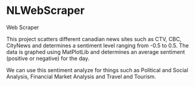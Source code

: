 # NLWebScraper
 Web Scraper 

This project scatters different canadian news sites such as CTV, CBC, CityNews and determines a sentiment level
ranging from -0.5 to 0.5. The data is graphed using MatPlotLib and determines an average sentiment (positive or negative) 
for the day. 

We can use this sentiment analyze for things such as Political and Social Analysis, Financial Market Analysis and Travel and Tourism.


